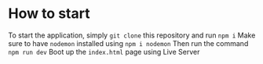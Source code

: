 # How to start

To start the application, simply `git clone` this repository and run `npm i`
Make sure to have `nodemon` installed using `npm i nodemon`
Then run the command `npm run dev`
Boot up the `index.html` page using Live Server
